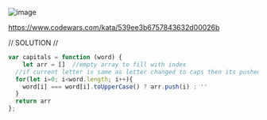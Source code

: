 ![image](https://github.com/user-attachments/assets/087da1c9-90b3-49d1-a6b4-ed4f274642ea)

 https://www.codewars.com/kata/539ee3b6757843632d00026b 

// SOLUTION //
```javascript
var capitals = function (word) {
	let arr = []  //empty array to fill with index
  //if current letter is same as letter changed to caps then its pushed 
  for(let i=0; i<word.length; i++){
    word[i] === word[i].toUpperCase() ? arr.push(i) : ''
  }
  return arr
};
```
